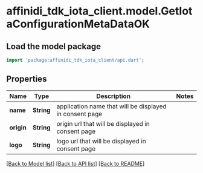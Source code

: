 # affinidi_tdk_iota_client.model.GetIotaConfigurationMetaDataOK

## Load the model package

```dart
import 'package:affinidi_tdk_iota_client/api.dart';
```

## Properties

| Name       | Type       | Description                                             | Notes |
| ---------- | ---------- | ------------------------------------------------------- | ----- |
| **name**   | **String** | application name that will be displayed in consent page |
| **origin** | **String** | origin url that will be displayed in consent page       |
| **logo**   | **String** | logo url that will be displayed in consent page         |

[[Back to Model list]](../README.md#documentation-for-models) [[Back to API list]](../README.md#documentation-for-api-endpoints) [[Back to README]](../README.md)
